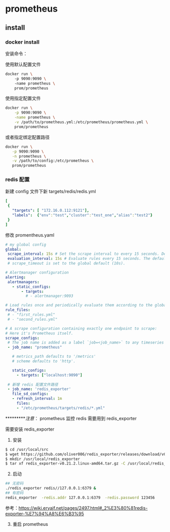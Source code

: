 # prometheus 
## install
### docker install
安装命令：

使用默认配置文件
```sh
docker run \ 
    -p 9090:9090 \ 
    -name prometheus \
    prom/prometheus
```

使用指定配置文件
```sh
docker run \
    -p 9090:9090 \
    -name prometheus \
    -v /path/to/prometheus.yml:/etc/prometheus/prometheus.yml \
    prom/prometheus
```
 或者指定绑定配置路径

 ```sh
docker run \
    -p 9090:9090 \
    -n prometheus \
    -v /path/to/config:/etc/prometheus \
    prom/prometheus 
 ```

### redis 配置

 新建 config 文件下新 targets/redis/redis.yml


 ```yaml
[
  {
    "targets": [ "172.16.0.112:9121"],
    "labels":  {"env":"test","cluster":"test_one","alias":"test2"}
  }
]

 ```

 修改 promentheus.yaml
 ```yaml
# my global config
global:
  scrape_interval: 15s # Set the scrape interval to every 15 seconds. Default is every 1 minute.
  evaluation_interval: 15s # Evaluate rules every 15 seconds. The default is every 1 minute.
  # scrape_timeout is set to the global default (10s).

# Alertmanager configuration
alerting:
  alertmanagers:
    - static_configs:
        - targets:
          # - alertmanager:9093

# Load rules once and periodically evaluate them according to the global 'evaluation_interval'.
rule_files:
  # - "first_rules.yml"
  # - "second_rules.yml"

# A scrape configuration containing exactly one endpoint to scrape:
# Here it's Prometheus itself.
scrape_configs:
  # The job name is added as a label `job=<job_name>` to any timeseries scraped from this config.
  - job_name: "prometheus"

    # metrics_path defaults to '/metrics'
    # scheme defaults to 'http'.

    static_configs:
      - targets: ["localhost:9090"]
   
  # 新增 redis 配置文件路径
  - job_name: 'redis_exporter'
    file_sd_configs:
    - refresh_interval: 1m
      files:
      - "/etc/prometheus/targets/redis/*.yml"

 ```
**********注意*： prometheus 监控 redis 需要用到 redis_exporter

需要安装 redis_exporter
1. 安装
```sh
$ cd /usr/local/src
$ wget https://github.com/oliver006/redis_exporter/releases/download/v0.21.2/redis_exporter-v0.21.2.linux-amd64.tar.gz
$ mkdir /usr/local/redis_exporter
$ tar xf redis_exporter-v0.21.2.linux-amd64.tar.gz -C /usr/local/redis_exporter/
```
2. 启动
```sh
## 无密码
./redis_exporter redis//127.0.0.1:6379 &
## 有密码
redis_exporter  -redis.addr 127.0.0.1:6379  -redis.password 123456 
```
参考：https://wiki.eryajf.net/pages/2497.html#_2%E3%80%81redis-exporter-%E7%94%A8%E6%B3%95

3. 重启 prometheus 





